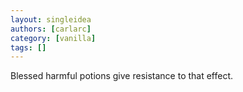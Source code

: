 ```yaml
---
layout: singleidea
authors: [carlarc]
category: [vanilla]
tags: []
---
```

Blessed harmful potions give resistance to that effect.
